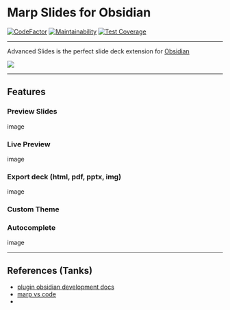 # Marp Slides for Obsidian

[![CodeFactor](https://www.codefactor.io/repository/github/samuele-cozzi/obsidian-marp-slides/badge)](https://www.codefactor.io/repository/github/samuele-cozzi/obsidian-marp-slides)
[![Maintainability](https://api.codeclimate.com/v1/badges/78932986b29ffe273e56/maintainability)](https://codeclimate.com/github/samuele-cozzi/obsidian-marp-slides/maintainability)
[![Test Coverage](https://api.codeclimate.com/v1/badges/78932986b29ffe273e56/test_coverage)](https://codeclimate.com/github/samuele-cozzi/obsidian-marp-slides/test_coverage)

---

Advanced Slides is the perfect slide deck extension for <a href="https://obsidian.md">Obsidian</a>

![](https://raw.githubusercontent.com/MSzturc/obsidian-advanced-slides/main/imgs/demo.gif)

---

## Features

### Preview Slides

image

### Live Preview

image

### Export deck (html, pdf, pptx, img)

image

### Custom Theme

### Autocomplete

image

---

## References (Tanks)

- [plugin obsidian development docs](https://marcus.se.net/obsidian-plugin-docs/)
- [marp vs code](https://github.com/marp-team/marp-vscode)
- 